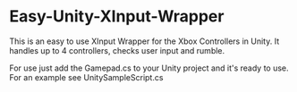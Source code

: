 # Easy-Unity-XInput-Wrapper
This is an easy to use XInput Wrapper for the Xbox Controllers in Unity.
It handles up to 4 controllers, checks user input and rumble.

For use just add the Gamepad.cs to your Unity project and it's ready to use.
For an example see UnitySampleScript.cs
